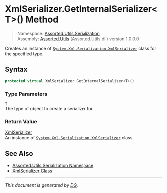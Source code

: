 ﻿# XmlSerializer.GetInternalSerializer\<T>() Method

> Namespace: [Assorted.Utils.Serialization](index.md#assortedutilsserialization-namespace)\
> Assembly: [Assorted.Utils](index.md) (Assorted.Utils.dll) version 1.0.0.0

Creates an instance of [`System.Xml.Serialization.XmlSerializer`](https://docs.microsoft.com/en-us/dotnet/api/system.xml.serialization.xmlserializer) class for the specified type.

## Syntax

```csharp
protected virtual XmlSerializer GetInternalSerializer<T>()
```

### Type Parameters

`T`\
The type of object to create a serializer for.

### Return Value

[XmlSerializer](https://docs.microsoft.com/en-us/dotnet/api/system.xml.serialization.xmlserializer)\
An instance of [`System.Xml.Serialization.XmlSerializer`](https://docs.microsoft.com/en-us/dotnet/api/system.xml.serialization.xmlserializer) class.

## See Also

- [Assorted.Utils.Serialization Namespace](index.md#assortedutilsserialization-namespace)
- [XmlSerializer Class](Assorted.Utils.Serialization.XmlSerializer.md)

---

_This document is generated by [DG](https://github.com/Khojasteh/dg)._
